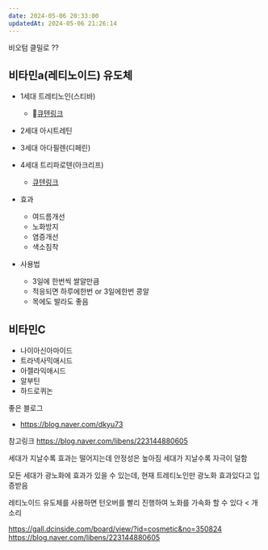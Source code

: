 ```yaml
---
date: 2024-05-06 20:33:00
updatedAt: 2024-05-06 21:26:14
---
```

비오텀 클밀로 ??

## 비타민a(레티노이드) 유도체
-  1세대 트레티노인(스티바)
	- [큐텐링크](https://www.qoo10.com/g/999110786/Q167197306?__langcd=ko&__currency=KRW&app_id=QSHOP&__ar=Y)
-  2세대 아시트레틴
-  3세대 아다필렌(디페린)
-  4세대 트리파로텐(아크리프)
	- [큐텐링크](https://www.qoo10.com/g/962420364/Q167197306?__langcd=ko&__currency=KRW&app_id=QSHOP&__ar=Y)

- 효과
	- 여드름개선
	- 노화방지
	- 염증개선
	- 색소침착

- 사용법
	- 3일에 한번씩 쌀알만큼
	- 적응되면 하루에한번 or 3일에한번 콩알
	- 목에도 발라도 좋음

## 비타민C
- 나이아신아마이드
- 트라넥사믹애시드
- 아젤라익애시드
- 알부틴
- 하드로퀴논

좋은 블로그
- https://blog.naver.com/dkyu73

참고링크
https://blog.naver.com/libens/223144880605

세대가 지날수록 효과는 떨어지는데 안정성은 높아짐
세대가 지날수록 자극이 덜함

모든 세대가 광노화에 효과가 있을 수 있는데, 현재 트레티노인만 광노화 효과있다고 입증받음

레티노이드 유도체를 사용하면 턴오버를 빨리 진행하여 노화를 가속화 할 수 있다 < 개소리


https://gall.dcinside.com/board/view/?id=cosmetic&no=350824
https://blog.naver.com/libens/223144880605